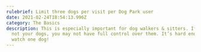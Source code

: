 ```yaml
---
rulebrief: Limit three dogs per visit per Dog Park user
date: 2021-02-24T18:54:13.996Z
category: The Basics
description: This is especially important for dog walkers & sitters. If they’re
  not your dogs, you may not have full control over them. It’s hard enough to
  watch one dog!
---
```

